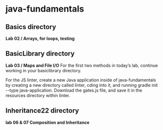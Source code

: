 # java-fundamentals
## Basics directory
**Lab 02 / Arrays, for loops, testing** 

## BasicLibrary directory
**Lab 03 / Maps and File I/O** 
For the first two methods in today’s lab, continue working in your basiclibrary directory.

For the JS linter, create a new Java application inside of java-fundamentals by creating a new directory called linter, cding into it, and running gradle init --type java-application. Download the gates.js file, and save it in the resources directory within linter.

##  Inheritance22 directory
**lab  06 & 07 Composition and Inheritance**   
